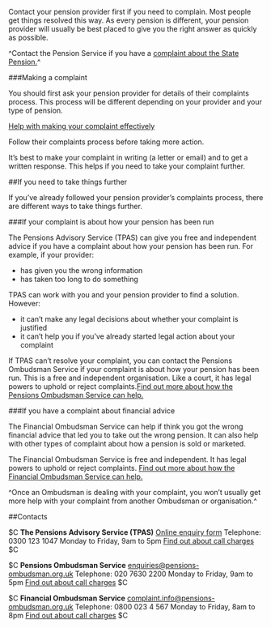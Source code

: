 Contact your pension provider first if you need to complain. Most people get things resolved this way. As every pension is different, your pension provider will usually be best placed to give you the right answer as quickly as possible.

^Contact the Pension Service if you have a [complaint about the State Pension.](https://www.gov.uk/complain-pension-service)^

###Making a complaint

You should first ask your pension provider for details of their complaints process. This process will be different depending on your provider and your type of pension.

[Help with making your complaint effectively](http://www.adviceguide.org.uk/england/consumer_e/consumer_taking_action_e/consumer_making_a_complaint_e.htm)

Follow their complaints process before taking more action.

It’s best to make your complaint in writing (a letter or email) and to get a written response. This helps if you need to take your complaint further.

##If you need to take things further

If you’ve already followed your pension provider’s complaints process, there are different ways to take things further.

###If your complaint is about how your pension has been run

The Pensions Advisory Service (TPAS) can give you free and independent advice if you have a complaint about how your pension has been run. For example, if your provider:

* has given you the wrong information
* has taken too long to do something

TPAS can work with you and your pension provider to find a solution. However:

* it can’t make any legal decisions about whether your complaint is justified
* it can’t help you if you’ve already started legal action about your complaint

If TPAS can’t resolve your complaint, you can contact the Pensions Ombudsman Service if your complaint is about how your pension has been run. This is a free and independent organisation. Like a court, it has legal powers to uphold or reject complaints.[Find out more about how the Pensions Ombudsman Service can help.](https://www.pensions-ombudsman.org.uk/about-us/)

###If you have a complaint about financial advice

The Financial Ombudsman Service can help if think you got the wrong financial advice that led you to take out the wrong pension. It can also help with other types of complaint about how a pension is sold or marketed.

The Financial Ombudsman Service is free and independent. It has legal powers to uphold or reject complaints. [Find out more about how the Financial Ombudsman Service can help.](http://www.financial-ombudsman.org.uk/publications/technical_notes/pension-complaints-our-jurisdiction.html)

^Once an Ombudsman is dealing with your complaint, you won’t usually get more help with your complaint from another Ombudsman or organisation.^

##Contacts

$C
**The Pensions Advisory Service (TPAS)**
[Online enquiry form](http://www.pensionsadvisoryservice.org.uk/contacting-us/online-enquiry-form)
Telephone: 0300 123 1047
Monday to Friday, 9am to 5pm
[Find out about call charges](/call-charges)
$C

$C
**Pensions Ombudsman Service**
<enquiries@pensions-ombudsman.org.uk>
Telephone: 020 7630 2200
Monday to Friday, 9am to 5pm
[Find out about call charges](/call-charges)
$C

$C
**Financial Ombudsman Service**
<complaint.info@pensions-ombudsman.org.uk>
Telephone: 0800 023 4 567
Monday to Friday, 8am to 8pm
[Find out about call charges](/call-charges)
$C
